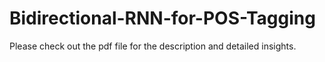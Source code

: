# Bidirectional-RNN-for-POS-Tagging
Please check out the pdf file for the description and detailed insights.
